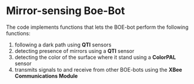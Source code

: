 # Mirror-sensing Boe-Bot
The code implements functions that lets the BOE-bot perform the following functions: 
1. following a dark path using **QTI** sensors
2. detecting presence of mirrors using a **QTI** sensor
3. detecting the color of the surface where it stand using a **ColorPAL** sensor
4. transmits signals to and receive from other BOE-bots using the **XBee Communications Module**
